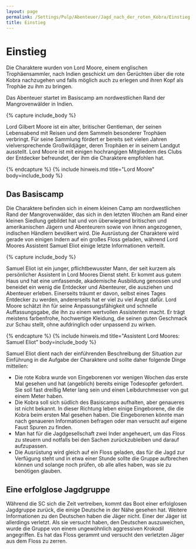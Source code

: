 ```yaml
---
layout: page
permalink: /Settings/Pulp/Abenteuer/Jagd_nach_der_roten_Kobra/Einstieg
title: Einstieg
---
```


# Einstieg

Die Charaktere wurden von Lord Moore, einem englischen Trophäensammler, nach Indien geschickt um den Gerüchten über die rote Kobra nachzugehen und falls möglich auch zu erlegen und ihren Kopf als Trophäe zu ihm zu bringen.

Das Abenteuer startet im Basiscamp am nordwestlichen Rand der Mangrovenwälder in Indien.

{% capture include_body %}
<p>Lord Gilbert Moore ist ein alter, britischer Gentleman, der seinen Lebensabend mit Reisen und dem Sammeln besonderer Trophäen verbringt. Für seine Sammlung fördert er bereits seit vielen Jahren vielversprechende Großwildjäger, deren Trophäen er in seinem Landgut ausstellt. Lord Moore ist mit einigen hochrangigen Mitgliedern des Clubs der Entdecker befreundet, der ihm die Charaktere empfohlen hat.</p>
{% endcapture %}
{% include hinweis.md title="Lord Moore" body=include_body %}

## Das Basiscamp

Die Charaktere befinden sich in einem kleinen Camp am nordwestlichen Rand der Mangrovenwälder, das sich in den letzten Wochen am Rand einer kleinen Siedlung gebildet hat und von überwiegend britischen und amerikanischen Jägern und Abenteurern sowie von ihnen angezogenen, indischen Händlern bevölkert wird. Die Ausrüstung der Charaktere wird gerade von einigen Indern auf ein großes Floss geladen, während Lord Moores Assistent Samuel Eliot einige letzte Informationen verteilt.

{% capture include_body %}
<p>Samuel Eliot ist ein junger, pflichtbewusster Mann, der seit kurzem als persönlicher Assistent in Lord Moores Dienst steht. Er kommt aus gutem Haus und hat eine umfassende, akademische Ausbildung genossen und beneidet ein wenig die Entdecker und Abenteurer, die ausziehen und Abenteuer erleben. Einerseits träumt er davon, selbst eines Tages Entdecker zu werden, andererseits hat er viel zu viel Angst dafür. Lord Moore schätzt ihn für seine Anpassungsfähigkeit und schnelle Auffassungsgabe, die ihn zu einem wertvollen Assistenten macht. Er trägt meistens farbenfrohe, hochwertige Kleidung, die seinen guten Geschmack zur Schau stellt, ohne aufdringlich oder unpassend zu wirken.</p>
{% endcapture %}
{% include hinweis.md title="Assistent Lord Moores: Samuel Eliot" body=include_body %}

Samuel Eliot dient nach der einführenden Beschreibung der Situation zur Einführung in die Aufgabe der Charaktere und sollte daher folgende Dinge mitteilen:

- Die rote Kobra wurde von Eingeborenen vor wenigen Wochen das erste Mal gesehen und hat (angeblich) bereits einige Todesopfer gefordert. Sie soll fast dreißig Meter lang sein und einen Leibdurchmesser von gut einem Meter haben.
- Die Kobra soll sich südlich des Basiscamps aufhalten, aber genaueres ist nicht bekannt. In dieser Richtung leben einige Eingeborene, die die Kobra beim ersten Mal gesehen haben. Die Eingeborenen könnte man nach genaueren Informationen befragen oder man versucht auf eigene Faust Spuren zu finden.
- Man hat für die Jagdgesellschaft zwei Inder angeheuert, um das Floss zu steuern und notfalls bei den Sachen zurückzubleiben und darauf aufzupassen.
- Die Ausrüstung wird gleich auf ein Floss geladen, das für die Jagd zur Verfügung steht und in etwa einer Stunde sollte die Gruppe aufbrechen können und solange noch prüfen, ob alle alles haben, was sie zu benötigen glauben.

## Eine erfolglose Jagdgruppe

Während die SC sich die Zeit vertreiben, kommt das Boot einer erfolglosen Jagdgruppe zurück, die einige Deutsche in der Nähe gesehen hat. Weitere Informationen zu den Deutschen haben die Jäger nicht. Einer der Jäger ist allerdings verletzt. Als sie versucht haben, den Deutschen auszuweichen, wurde die Gruppe von einem ungewöhnlich aggressiven Krokodil angegriffen. Es hat das Floss gerammt und versucht den verletzten Jäger aus dem Floss zu zerren.
